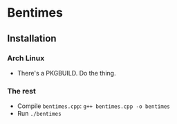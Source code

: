 # Bentimes
## Installation
### Arch Linux
* There's a PKGBUILD. Do the thing.
### The rest
* Compile `bentimes.cpp`: `g++ bentimes.cpp -o bentimes`
* Run `./bentimes`
